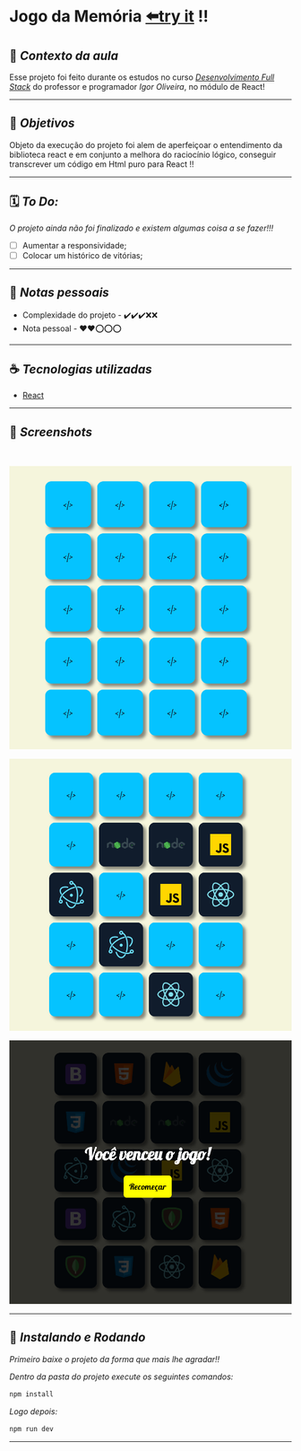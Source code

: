 # **Jogo da Memória** [⬅️try it](https://estudosreact-jogodamemoria.netlify.app/) !!

## 📖 **_Contexto da aula_**

Esse projeto foi feito durante os estudos no curso [_Desenvolvimento Full Stack_](https://programadorbr.com/) do professor e programador _Igor Oliveira_, no módulo de React!

---

## 🎯 **_Objetivos_**

Objeto da execução do projeto foi alem de aperfeiçoar o entendimento da biblioteca react e em conjunto a melhora do raciocínio lógico, conseguir transcrever um código em Html puro para React !!

---

## 🗓️ **_To Do:_**

_O projeto ainda não foi finalizado e existem algumas coisa a se fazer!!!_

-   [ ] Aumentar a responsividade;
-   [ ] Colocar um histórico de vitórias;

---

## 📓 **_Notas pessoais_**

-   Complexidade do projeto - ✔️✔️✔️❌❌
-   Nota pessoal - ❤️❤️⭕⭕⭕

---

## ☕ **_Tecnologias utilizadas_**

- [React](https://pt-br.reactjs.org/)

---

## 📸 **_Screenshots_**

<br>

![screenshot1](./public/assets/screenshots/screenshot1.png)

![screenshot2](./public/assets/screenshots/screenshot2.png)

![screenshot3](./public/assets/screenshots/screenshot3.png)

---

## 🚀 **_Instalando e Rodando_** 

_Primeiro baixe o projeto da forma que mais lhe agradar!!_

_Dentro da pasta do projeto execute os seguintes comandos:_

```sh
npm install
```
_Logo depois:_

```sh
npm run dev
```
---
